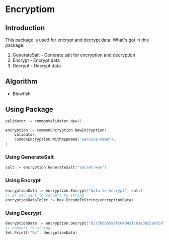 # Encryptiom

## Introduction
This package is used for encrypt and decrypt data. What's got in this package.
1. GenerateSalt - Generate salt for encryption and decryption
2. Encrypt - Encrypt data
3. Decrypt - Decrypt data

## Algorithm
- Blowfish

## Using Package

```go
validator := commonValidator.New()

encryption := commonEncryption.NewEncryption(
    validator,
    commonEncryption.WithAppName("service-name"),
)
```

### Using GenerateSalt
```go
salt := encryption.GenerateSalt("secret-key")
```

### Using Encrypt
```go
encryptionData := encryption.Encrypt("data to encrypt", salt)
// if you want to convert to string
encryptionDataToStr := hex.EncodeToString(encryptionData)
```

### Using Decrypt
```go
decryptionData := encryption.Decrypt("b277bd0b596fc04d41fc01e3b559675d", salt)
// convert to string
fmt.Printf("%s", decryptionData)
```